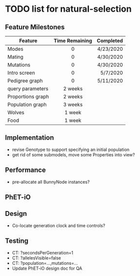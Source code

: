 # TODO list for natural-selection

## Feature Milestones

| Feature | Time Remaining | Completed |
| --- | :---: | ---: |
| Modes | 0 | 4/23/2020 |
| Mating | 0 | 4/30/2020 |
| Mutations | 0 | 4/30/2020 |
| Intro screen | 0 | 5/7/2020 |
| Pedigree graph | 0 | 5/11/2020 |
| query parameters | 2 weeks | |
| Proportions graph | 2 weeks | | 
| Population graph | 3 weeks | |
| Wolves | 1 week | |
| Food | 1 week | | 

## Implementation

* revise Genotype to support specifying an initial population
* get rid of some submodels, move some Properties into view?

## Performance

* pre-allocate all BunnyNode instances?

## PhET-iO

## Design

* Co-locate generation clock and time controls?

## Testing

* CT: ?secondsPerGeneration=1
* CT: ?allelesVisible=false
* CT: ?population=...,mutations=...
* Update PhET-iO design doc for QA
